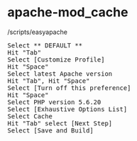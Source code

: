 # apache-mod_cache


/scripts/easyapache

<pre>
Select ** DEFAULT **
Hit "Tab"
Select [Customize Profile]
Hit "Space"
Select latest Apache version
Hit "Tab", Hit "Space"
Select [Turn off this preference]
Hit "Space"
Select PHP version 5.6.20
Select [Exhaustive Options List] 
Select Cache
Hit "Tab" select [Next Step]
Select [Save and Build]
</pre>
